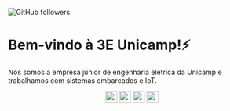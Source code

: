 ![GitHub followers](https://img.shields.io/github/followers/3E-Unicamp?label=Acompanhe%20o%20GitHub!&logo=github)

# Bem-vindo à 3E Unicamp!⚡

Nós somos a empresa júnior de engenharia elétrica da Unicamp e trabalhamos com sistemas embarcados e IoT.

<!--
<table align="center">
    <tr>
        <td>
            <img src="https://i.redd.it/6fq6qd1970i21.jpg" height="auto" width="160px" style="border-radius:50%"><br>center
        </td>
        <td>
            <img src="" height="auto" width="160px" style="border-radius:50%"><br>center
        </td>
    </tr>
</table>
-->

<center>

<code>[<img src="https://img.shields.io/badge/Facebook-1877F2?style=for-the-badge&logo=facebook&logoColor=white" height="24" />](https://www.facebook.com/jr3eunicamp/)</code>
<code>[<img src="https://img.shields.io/badge/Instagram-E4405F?style=for-the-badge&logo=instagram&logoColor=white" height="24" />](https://www.instagram.com/3e.unicamp/)</code>
<code>[<img src="https://img.shields.io/badge/LinkedIn-0077B5?style=for-the-badge&logo=linkedin&logoColor=white" height="24" />](https://br.linkedin.com/company/3e-unicamp)</code>
<code>[<img src="https://img.shields.io/badge/Site-3E_Unicamp-36c5f0.svg" height="24" />](https://3eunicamp.com)</code>

</center>

